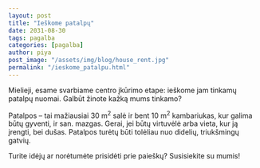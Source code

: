 ```yaml
---
layout: post
title: "Ieškome patalpų"
date: 2031-08-30
tags: pagalba
categories: [pagalba]
author: piya
post_image: "/assets/img/blog/house_rent.jpg"
permalink: "/ieskome_patalpu.html"
---
```

Mielieji, esame svarbiame centro įkūrimo etape: ieškome jam tinkamų patalpų nuomai. Galbūt žinote kažką mums tinkamo?

Patalpos – tai mažiausiai 30 m<sup>2</sup> salė ir bent 10 m<sup>2</sup> kambariukas, kur galima būtų gyventi, ir san. mazgas. Gerai, jei būtų virtuvėlė arba vieta, kur ją įrengti, bei dušas. Patalpos turėtų būti tolėliau nuo didelių, triukšmingų gatvių.

Turite idėjų ar norėtumėte prisidėti prie paieškų? Susisiekite su mumis!





